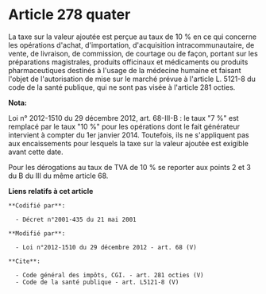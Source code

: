 # Article 278 quater

La taxe sur la valeur ajoutée est perçue au taux de 10 % en ce qui concerne les opérations d'achat, d'importation,
d'acquisition intracommunautaire, de vente, de livraison, de commission, de courtage ou de façon, portant sur les
préparations magistrales, produits officinaux et médicaments ou produits pharmaceutiques destinés à l'usage de la médecine
humaine et faisant l'objet de l'autorisation de mise sur le marché prévue à l'article L. 5121-8 du code de la santé publique,
qui ne sont pas visée à l'article 281 octies.

**Nota:**

Loi n° 2012-1510 du 29 décembre 2012, art. 68-III-B : le taux "7 %" est remplacé par le taux "10 %" pour les opérations dont
le fait générateur intervient à compter du 1er janvier 2014. Toutefois, ils ne s'appliquent pas aux encaissements pour
lesquels la taxe sur la valeur ajoutée est exigible avant cette date. 

Pour les dérogations au taux de TVA de 10 % se reporter aux points 2 et 3 du B du III du même article 68.

**Liens relatifs à cet article**

	**Codifié par**:

	  - Décret n°2001-435 du 21 mai 2001

	**Modifié par**:

	  - Loi n°2012-1510 du 29 décembre 2012 - art. 68 (V)

	**Cite**:

	  - Code général des impôts, CGI. - art. 281 octies (V)
	  - Code de la santé publique - art. L5121-8 (V)
